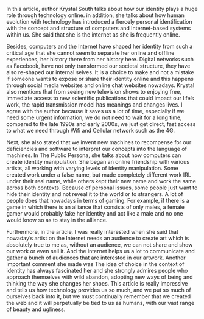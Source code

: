 In this article, author Krystal South talks about how our identity plays a huge role through technology online. in addition, she talks about how human evolution with technology has introduced a fiercely personal identification with the concept and structure of computers and Internet-based systems within us. She said that she is the internet as she is frequently online. 

Besides, computers and the Internet have shaped her identity from such a critical age that she cannot seem to separate her online and offline experiences, her history there from her history here. Digital networks such as Facebook, have not only transformed our societal structure, they have also re-shaped our internal selves. It is a choice to make and not a mistake if someone wants to expose or share their identity online and this happens through social media websites and online chat websites nowadays. Krystal also mentions that from seeing new television shows to enjoying free, immediate access to new scientific publications that could impact our life’s work, the rapid transmission model has meanings and changes lives. I agree with the author because it saves us a lot of time, especially if we need some urgent information, we do not need to wait for a long time, compared to the late 1990s and early 2000s, we just get direct, fast access to what we need through Wifi and Cellular network such as the 4G.

Next, she also stated that we invent new machines to recompense for our deficiencies and software to interpret our concepts into the language of machines. In The Public Persona, she talks about how computers can create identity manipulation. She began an online friendship with various artists, all working with varying levels of identity manipulation. Some created work under a false name, but made completely different work IRL under their real name, while others kept their new name and work the same across both contexts. Because of personal issues, some people just want to hide their identity and not reveal it to the world or to strangers. A lot of people does that nowadays in terms of gaming. For example, if there is a game in which there is an alliance that consists of only males, a female gamer would probably fake her identity and act like a male and no one would know so as to stay in the alliance. 

Furthermore, in the article, I was really interested when she said that nowaday’s artist on the Internet needs an audience to create art which is absolutely true to me as, without an audience, we can not share and show our work or even sell it. And the internet helps us a lot to communicate and gather a bunch of audiences that are interested in our artwork. Another important comment she made was
The idea of choice in the context of identity has always fascinated her and she strongly admires people who approach themselves with wild abandon, adopting new ways of being and thinking the way she changes her shoes. This article is really impressive and tells us how technology provides us so much, and we put so much of ourselves back into it, but we must continually remember that we created the web and it will perpetually be tied to us as humans, with our vast range of beauty and ugliness.
